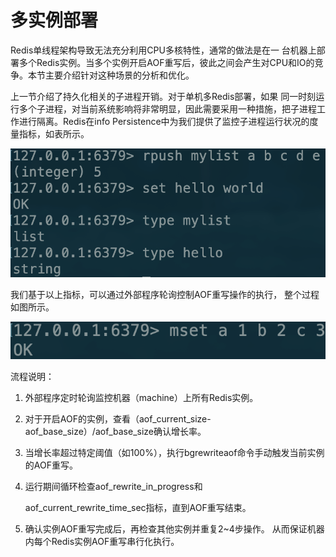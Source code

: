 # 多实例部署

Redis单线程架构导致无法充分利用CPU多核特性，通常的做法是在一 台机器上部署多个Redis实例。当多个实例开启AOF重写后，彼此之间会产生对CPU和IO的竞争。本节主要介绍针对这种场景的分析和优化。

上一节介绍了持久化相关的子进程开销。对于单机多Redis部署，如果 同一时刻运行多个子进程，对当前系统影响将非常明显，因此需要采用一种措施，把子进程工作进行隔离。Redis在info Persistence中为我们提供了监控子进程运行状况的度量指标，如表所示。

![](../.gitbook/assets/image%20%281%29.png)

我们基于以上指标，可以通过外部程序轮询控制AOF重写操作的执行， 整个过程如图所示。

![](../.gitbook/assets/image%20%2889%29.png)

流程说明：

1. 外部程序定时轮询监控机器（machine）上所有Redis实例。
2. 对于开启AOF的实例，查看（aof\_current\_size-aof\_base\_size）/aof\_base\_size确认增长率。
3. 当增长率超过特定阈值（如100%），执行bgrewriteaof命令手动触发当前实例的AOF重写。
4. 运行期间循环检查aof\_rewrite\_in\_progress和

   aof\_current\_rewrite\_time\_sec指标，直到AOF重写结束。

5. 确认实例AOF重写完成后，再检查其他实例并重复2~4步操作。 从而保证机器内每个Redis实例AOF重写串行化执行。




